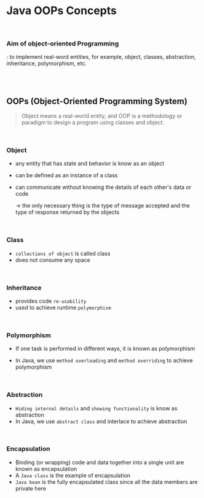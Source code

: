 # Java OOPs Concepts

<br>

### Aim of object-oriented Programming

: to implement real-word entities, for example, object, classes, abstraction, inheritance, polymorphism, etc.

<br><br>

## OOPs (Object-Oriented Programming System)

> Object means a real-world entity, and OOP is a methodology or paradigm to design a program using classes and object.

<br>

### Object

- any entity that has state and behavior is know as an object

- can be defined as an instance of a class

- can communicate without knowing the details of each other's data or code

  -> the only necessary thing is the type of message accepted and the type of response returned by the objects

<br>

### Class

- `collections of object` is called class
- does not consume any space

<br>

###  Inheritance

- provides code `re-usability`
- used to achieve runtime `polymorphism`

<br>

### Polymorphism

- If one task is performed in different ways, it is known as polymorphism

- In Java, we use  `method overloading` and `method overriding` to achieve polymorphism

<br>

### Abstraction

- `Hiding internal details` and `showing functionality` is know as abstraction
- In Java, we use `abstract class` and interlace to achieve abstraction

<br>

### Encapsulation

- Binding  (or wrapping) code and data together into a single unit are known as encapsulation
- A `Java class` is the example of encapsulation
- `Java bean` is the fully encapsulated class since all the data members are private here 

<br>





